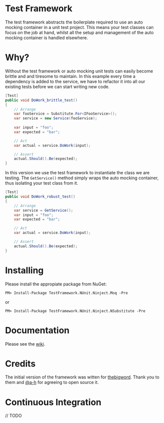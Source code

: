 Test Framework
==============

The test framework abstracts the boilerplate required to use an auto mocking container in a unit test project.  This means your test classes can focus on the job at hand, whilst all the setup and management of the auto mocking container is handled elsewhere.

Why?
====

Without the test framework or auto mocking unit tests can easily become brittle and and tiresome to maintain.  In this example every time a dependency is added to the service, we have to refactor it into all our existing tests before we can start writing new code.

``` c#
[Test]
public void DoWork_brittle_test()
{
    // Arrange
    var fooService = Substitute.For<IFooService>();
    var service = new Service(fooService);
            
    var input = "foo";
    var expected = "bar";

    // Act
    var actual = service.DoWork(input);

    // Assert
    actual.Should().Be(expected);
}
```  
In this version we use the test framework to instantiate the class we are testing.  The `GetService()` method simply wraps the auto mocking container, thus isolating your test class from it.

``` c#
[Test]
public void DoWork_robust_test()
{
    // Arrange
    var service = GetService();
    var input = "foo";
    var expected = "bar";

    // Act
    var actual = service.DoWork(input);

    // Assert
    actual.Should().Be(expected);
}
```

Installing
==========

Please install the appropiate package from NuGet:

````
PM> Install-Package TestFramework.NUnit.Ninject.Moq -Pre
````

or

````
PM> Install-Package TestFramework.NUnit.Ninject.NSubstitute -Pre
````

Documentation
=============

Please see the [wiki](https://github.com/kevinkuszyk/test-framework/wiki).

Credits
=======

The initial version of the framework was witten for [thebigword](http://www.thebigword.com).  Thank you to them and [@a-h](https://github.com/a-h) for agreeing to open source it.

Continuous Integration
======================

// TODO

